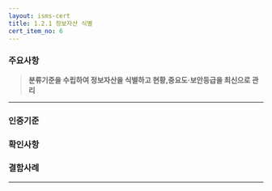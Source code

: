 ```yaml
---
layout: isms-cert
title: 1.2.1 정보자산 식별
cert_item_no: 6
---
```


### 주요사항  
> **분류기준을 수립하여 정보자산을 식별하고 현황,중요도‧보안등급을 최신으로 관리**

---  

### 인증기준


### 확인사항



### 결함사례



---


